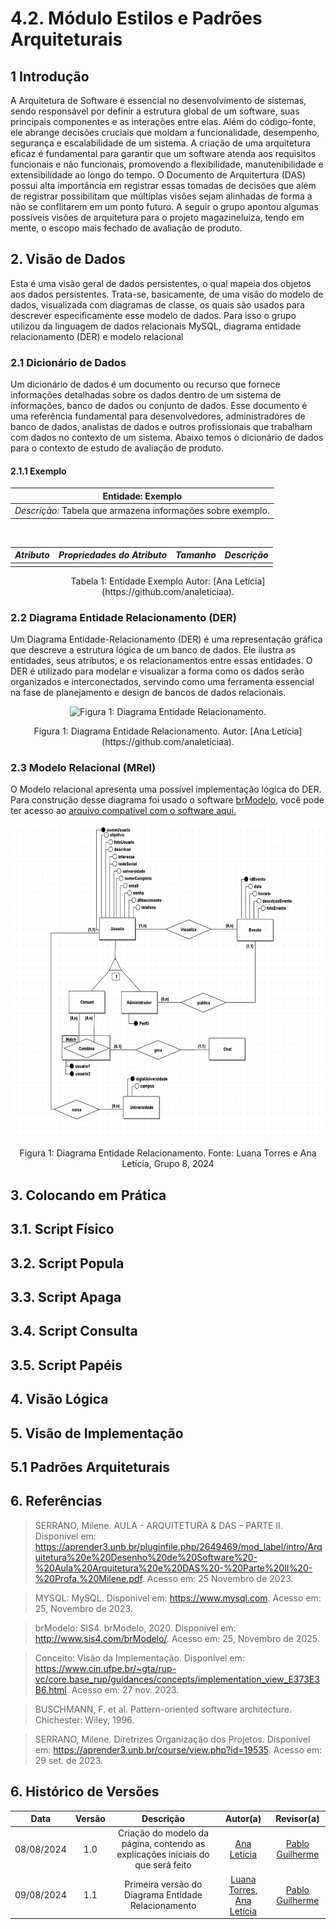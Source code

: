 # 4.2. Módulo Estilos e Padrões Arquiteturais

## 1 Introdução

A Arquitetura de Software é essencial no desenvolvimento de sistemas, sendo responsável por definir a estrutura global de um software, suas principais componentes e as interações entre elas. Além do código-fonte, ele abrange decisões cruciais que moldam a funcionalidade, desempenho, segurança e escalabilidade de um sistema. A criação de uma arquitetura eficaz é fundamental para garantir que um software atenda aos requisitos funcionais e não funcionais, promovendo a flexibilidade, manutenibilidade e extensibilidade ao longo do tempo.
O Documento de Arquitertura (DAS) possui alta importância em registrar essas tomadas de decisões que além de registrar possibilitam que múltiplas visões sejam alinhadas de forma a não se conflitarem em um ponto futuro.
A seguir o grupo apontou algumas possíveis visões de arquitetura para o projeto magazineluiza, tendo em mente, o escopo mais fechado de avaliação de produto.

## 2. Visão de Dados

Esta é uma visão geral de dados persistentes, o qual mapeia dos objetos aos dados persistentes. Trata-se, basicamente, de uma visão do modelo de dados, visualizada com diagramas de classe, os quais são usados para descrever especificamente esse modelo de dados. Para isso o grupo utilizou da linguagem de dados relacionais MySQL, diagrama entidade relacionamento (DER) e modelo relacional

### 2.1 Dicionário de Dados

Um dicionário de dados é um documento ou recurso que fornece informações detalhadas sobre os dados dentro de um sistema de informações, banco de dados ou conjunto de dados. Esse documento é uma referência fundamental para desenvolvedores, administradores de banco de dados, analistas de dados e outros profissionais que trabalham com dados no contexto de um sistema.
Abaixo temos o dicionário de dados para o contexto de estudo de avaliação de produto.

#### 2.1.1 Exemplo

| Entidade: Exemplo                                             |
| --------------------------------------------------------------- |
| *Descrição:* Tabela que armazena informações sobre exemplo. |

<br>

| *Atributo* | *Propriedades do Atributo*           | *Tamanho* | *Descrição*                  |
| ------------ | -------------------------------------- | ----------- | ------------------------------ |
|         |   |         |  |

<p align='center'>
Tabela 1: Entidade Exemplo Autor: [Ana Letícia](https://github.com/analeticiaa).
</p>

### 2.2 Diagrama Entidade Relacionamento (DER)

Um Diagrama Entidade-Relacionamento (DER) é uma representação gráfica que descreve a estrutura lógica de um banco de dados. Ele ilustra as entidades, seus atributos, e os relacionamentos entre essas entidades. O DER é utilizado para modelar e visualizar a forma como os dados serão organizados e interconectados, servindo como uma ferramenta essencial na fase de planejamento e design de bancos de dados relacionais.

<div align = "center"><img src="" alt="Figura 1: Diagrama Entidade Relacionamento."></div>

<p align='center'>
Figura 1: Diagrama Entidade Relacionamento. Autor: [Ana Letícia](https://github.com/analeticiaa).
</p>

### 2.3 Modelo Relacional (MRel)

O Modelo relacional apresenta uma possível implementação lógica do DER. Para construção desse diagrama foi usado o software [brModelo](http://www.sis4.com/brModelo/), você pode ter acesso ao [arquivo compatível com o software aqui.](https://raw.githubusercontent.com/UnBArqDsw2023-2/2023.2_G8_ProjetoMagazineLuiza/main/docs/Assets/ArquiteturaReutilizacao/VisaoDados/Modelo_Relacionao_magazineluiza.brM3")

<div align = "center"><img src="https://github.com/UnBArqDsw2024-1/2024.1_G8_UnBreja/blob/gh-pages/docs/assets/DERUnBreja.png?raw=true" alt="Figura 1: Diagrama Entidade Relacionamento." height="500" width="500">
<p>Figura 1: Diagrama Entidade Relacionamento. Fonte: Luana 
Torres e Ana Letícia, Grupo 8, 2024</p></div>


## 3. Colocando em Prática

## 3.1. Script Físico

## 3.2. Script Popula

## 3.3. Script Apaga

## 3.4. Script Consulta

## 3.5. Script Papéis

## 4. Visão Lógica

## 5. Visão de Implementação

## 5.1 Padrões Arquiteturais

## 6. Referências

> SERRANO, Milene. AULA - ARQUITETURA & DAS – PARTE II. Disponível em: <https://aprender3.unb.br/pluginfile.php/2649469/mod_label/intro/Arquitetura%20e%20Desenho%20de%20Software%20-%20Aula%20Arquitetura%20e%20DAS%20-%20Parte%20II%20-%20Profa.%20Milene.pdf>. Acesso em: 25 Novembro de 2023.

> MYSQL: MySQL. Disponível em: <https://www.mysql.com>. Acesso em: 25, Novembro de 2023.

> brModelo: SIS4. brModelo, 2020. Disponível em: <http://www.sis4.com/brModelo/>. Acesso em: 25, Novembro de 2025.

> Conceito: Visão da Implementação. Disponível em: <https://www.cin.ufpe.br/~gta/rup-vc/core.base_rup/guidances/concepts/implementation_view_E373E3B6.html>. Acesso em: 27 nov. 2023.

> BUSCHMANN, F. et al. Pattern-oriented software architecture. Chichester: Wiley, 1996.

> SERRANO, Milene. Diretrizes Organização dos Projetos. Disponível em: <https://aprender3.unb.br/course/view.php?id=19535>. Acesso em: 29 set. de 2023.

## 6. Histórico de Versões

|    Data    | Versão |                                                      Descrição                                                      |                                                 Autor(a)                                                  |                                            Revisor(a)                                            |
| :--------: | :----: | :-----------------------------------------------------------------------------------------------------------------: | :-------------------------------------------------------------------------------------------------------: | :----------------------------------------------------------------------------------------------: |
| 08/08/2024 |  1.0   | Criação do modelo da página, contendo as explicações iniciais do que será feito |                         [Ana Letícia](https://github.com/analeticiaa)                          |        [Pablo Guilherme](https://github.com/PabloGJBS)          |
| 09/08/2024 |  1.1   | Primeira versão do Diagrama Entidade Relacionamento |                     [Luana Torres](https://github.com/luanatorress), [Ana Letícia](https://github.com/analeticiaa)                          |            [Pablo Guilherme](https://github.com/PabloGJBS)                 |